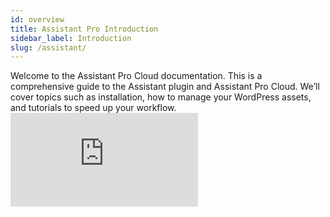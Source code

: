 ```yaml
---
id: overview
title: Assistant Pro Introduction
sidebar_label: Introduction
slug: /assistant/
---
```


<div className="docs-lead">
Welcome to the Assistant Pro Cloud documentation. This is a comprehensive guide to the Assistant plugin and Assistant Pro Cloud. We’ll cover topics such as installation, how to manage your WordPress assets, and tutorials to speed up your workflow.
</div>

<div className="embed-responsive margin-top--lg">
  <iframe
	src="https://player.vimeo.com/video/635393013?h=d8b29f8525&badge=0&autopause=0&player_id=0&app_id=58479"
	frameBorder={0}
	allow="autoplay; fullscreen; picture-in-picture"
	allowFullScreen
	style={{
	  position: "absolute",
	  top: 0,
	  left: 0,
	  width: "100%",
	  height: "100%"
	}}
	title="Assistant Pro Introduction"
  />
</div>

## What is the Assistant plugin?

The Assistant plugin is how you connect your sites to your libraries in Assistant Pro.  It also works as a stand alone application that allows you to perform common tasks from the frontend of your WordPress sites using an expandable sidebar. For instance:

* Browse and edit page content and media
* Browse and edit WooCommerce products, orders and coupons
* Update and manage plugins
* Review comments for approval/spam/trash
* Import and export content to between sites using the Assistant Pro Cloud


## What is the Assistant Pro cloud?

The Assistant Pro Cloud lets you import, export and save WordPress assets to a file sharing cloud app.  It’s sort of like a "Dropbox" for WordPress developers.

The Assistant Pro Cloud interfaces with the Assistant Plugin.  From the plugin, you can add and access page content, media, WooCommerce content, and Beaver Builder Templates.  Many 3rd party page builder templates are also supported, including Divi, Visual Composer and Elementor.

Assistant Pro also includes a web app user dashboard where you can add and manage your assets.


## Features

* Access the Assistant user interface from any frontend page
* Get a glance of your recently edited posts from the [Home App](plugin/apps/home.md)
* Search WordPress directly from the frontend
* Quickly find posts, pages, and custom post types with the [Content App](plugin/apps/content.md)
* Upload media to WordPress media library by dropping files on the [Media App](plugin/apps/media.md)
* The [Comments App](plugin/apps/comments.md) lets you quick reply, approve, mark as spam and trash comments
* Keep an eye on plugin and theme updates with the [Updates App](plugin/apps/updates.md)
* Add custom labels to posts or pages to help organize your site from [Apps + Settings](plugin/app-settings.md)

## Terminology

### Assistant Plugin

A Plugin for WordPress that provides a sidebar on front end pages.  The sidebar makes it easy to access the back end of your site from front end pages. The Assistant Plugin also interfaces with the Assistant Pro Cloud.

### Assistant Pro Cloud

A cloud based file sharing system for WordPress sites.

### Apps

There are currently 5 Apps, Home, Media, Content, Updates and Libraries

### Creative Assets

Images, Posts, Pages, Custom Post Types, Gutenberg Blocks, Beaver Builder templates, Beaver Themer layouts and support for third-party page builder templates.

### Library

* **Private Library** - Only available for personal and team account holders. Not visible to the community
* **Shared Library** - The entire community can see your shared libraries if they click your user handle.
* **Team Library** - Instead of having an individual own the library, the library and it’s permissions are shared across a team of users.

### Library Collection

A way to sort creative assets within libraries similar to WordPress tags.

### Assistant Account

* **Free** - Libraries are all shared with the assistant community.
* **Personal** - Libraries can be made private
* **Team** - Libraries and their permissions can be shared across a team of users.

:::info
The basic Team plan includes 3 personal user accounts. Additional users can be added to the team.
:::

### Community

* **Share** - Will update as the designer updates the library.
* **Duplicate** - Creates a copy of the library




